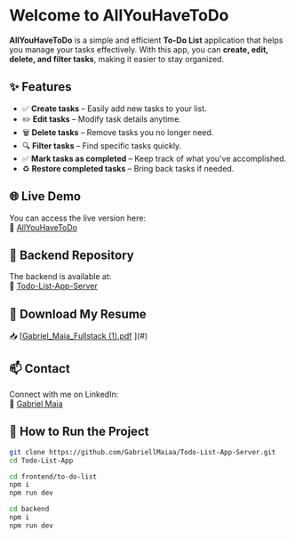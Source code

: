 # Welcome to **AllYouHaveToDo**

**AllYouHaveToDo** is a simple and efficient **To-Do List** application that helps you manage your tasks effectively. With this app, you can **create, edit, delete, and filter tasks**, making it easier to stay organized.


## ✨ Features

- ✅ **Create tasks** – Easily add new tasks to your list.
- ✏️ **Edit tasks** – Modify task details anytime.
- 🗑️ **Delete tasks** – Remove tasks you no longer need.
- 🔍 **Filter tasks** – Find specific tasks quickly.
- ✅ **Mark tasks as completed** – Keep track of what you've accomplished.
- ♻️ **Restore completed tasks** – Bring back tasks if needed.

## 🌐 Live Demo
You can access the live version here:  
🔗 [AllYouHaveToDo](#)

## 📂 Backend Repository
The backend is available at:  
🔗 [Todo-List-App-Server](https://github.com/GabriellMaiaa/Todo-List-App-Server.git)

## 📄 Download My Resume
📥 [[Gabriel_Maia_Fullstack (1).pdf](https://github.com/user-attachments/files/18590890/Gabriel_Maia_Fullstack.1.pdf)
](#)

## 📫 Contact
Connect with me on LinkedIn:  
🔗 [Gabriel Maia](https://www.linkedin.com/in/gabriel-maia-2b8b6b169/)


## 🚀 How to Run the Project

```bash
git clone https://github.com/GabriellMaiaa/Todo-List-App-Server.git
cd Todo-List-App

cd frontend/to-do-list
npm i
npm run dev

cd backend
npm i
npm run dev


